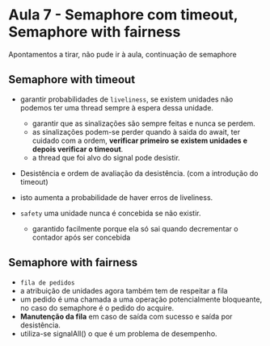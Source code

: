 # Aula 7 - Semaphore com timeout, Semaphore with fairness
Apontamentos a tirar, não pude ir à aula, continuação de semaphore

## Semaphore with timeout

- garantir probabilidades de `liveliness`, se existem unidades não podemos ter uma thread sempre à espera dessa unidade.
  - garantir que as sinalizações são sempre feitas e nunca se perdem.
  - as sinalizações podem-se perder quando à saida do await, ter cuidado com a ordem, **verificar primeiro se existem unidades e depois verificar o timeout**.
  - a thread que foi alvo do signal pode desistir.

- Desistência e ordem de avaliação da desistência. (com a introdução do timeout)
- isto aumenta a probabilidade de haver erros de liveliness.
- `safety` uma unidade nunca é concebida se não existir.
  - garantido facilmente porque ela só sai quando decrementar o contador após ser concebida

## Semaphore with fairness

- `fila de pedidos`
- a atribuição de unidades agora também tem de respeitar a fila
- um pedido é uma chamada a uma operação potencialmente bloqueante, no caso do semaphore é o pedido do acquire.
- **Manutenção da fila** em caso de saída com sucesso e saída por desistência.
- utiliza-se signalAll() o que é um problema de desempenho.
